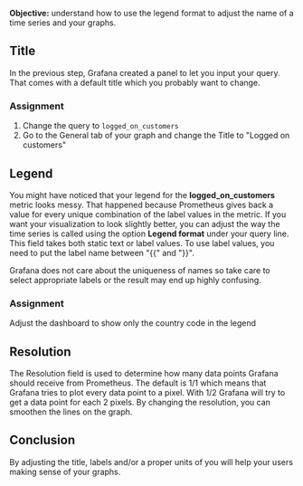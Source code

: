 **Objective:** understand how to use the legend format to adjust the name of a time series and your graphs.

## Title
In the previous step, Grafana created a panel to let you input your query. That comes with a default title which you probably
want to change. 

### Assignment 
1. Change the query to `logged_on_customers`
1. Go to the General tab of your graph and change the Title to "Logged on customers"

## Legend
You might have noticed that your legend for the **logged_on_customers** metric looks messy. That happened because Prometheus gives
back a value for every unique combination of the label values in the metric. If you want your visualization to look slightly better,
you can adjust the way the time series is called using the option **Legend format** under your query line. 
This field takes both static text or label values. To use label values, you need to put the label name between "{{" and "}}".

Grafana does not care about the uniqueness of names so take care to select appropriate labels or the result may end up highly 
confusing. 

### Assignment 
Adjust the dashboard to show only the country code in the legend

## Resolution
The Resolution field is used to determine how many data points Grafana should receive from Prometheus. The default is 1/1 which 
means that Grafana tries to plot every data point to a pixel. With 1/2 Grafana will try to get a data point for each 2 pixels. 
By changing the resolution, you can smoothen the lines on the graph. 

## Conclusion
By adjusting the title, labels and/or a proper units of you will help your users making sense
of your graphs.
